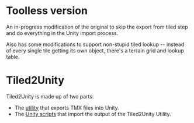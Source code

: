 # Toolless version

An in-progress modification of the original to skip the export from tiled step and do everything in the Unity import process.

Also has some modifications to support non-stupid tiled lookup -- instead of every single tile getting its own object, there's a terrain grid and lookup table.

# Tiled2Unity

Tiled2Unity is made up of two parts:
- The [utility](tool/Tiled2Unity) that exports TMX files into Unity.
- The [Unity scripts](unity/Tiled2Unity) that import the output of the Tiled2Unity Utility.

